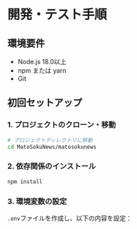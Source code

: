 # 開発・テスト手順

## 環境要件

- Node.js 18.0以上
- npm または yarn
- Git

## 初回セットアップ

### 1. プロジェクトのクローン・移動
```bash
# プロジェクトディレクトリに移動
cd MatoSokuNews/matosokunews
```

### 2. 依存関係のインストール
```bash
npm install
```

### 3. 環境変数の設定
`.env`ファイルを作成し、以下の内容を設定：